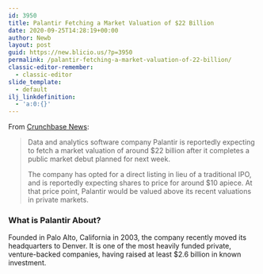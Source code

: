 ```yaml
---
id: 3950
title: Palantir Fetching a Market Valuation of $22 Billion
date: 2020-09-25T14:28:19+00:00
author: Newb
layout: post
guid: https://new.blicio.us/?p=3950
permalink: /palantir-fetching-a-market-valuation-of-22-billion/
classic-editor-remember:
  - classic-editor
slide_template:
  - default
ilj_linkdefinition:
  - 'a:0:{}'
---
```

From [Crunchbase News](https://news.crunchbase.com/news/briefing-9-25-20/):

> Data and analytics software company Palantir is reportedly expecting to fetch a market valuation of around $22 billion after it completes a public market debut planned for next week.
> 
> The company has opted for a direct listing in lieu of a traditional IPO, and is reportedly expecting shares to price for around $10 apiece. At that price point, Palantir would be valued above its recent valuations in private markets.

### What is Palantir About?

Founded in Palo Alto, California in 2003, the company recently moved its headquarters to Denver. It is one of the most heavily funded private, venture-backed companies, having raised at least $2.6 billion in known investment.